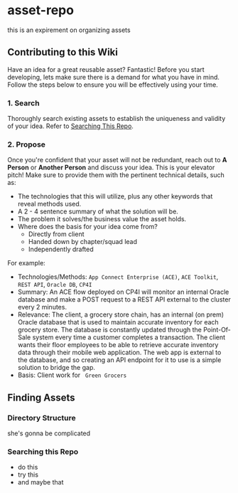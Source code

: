 # asset-repo
this is an expirement on organizing assets

## Contributing to this Wiki
Have an idea for a great reusable asset? Fantastic! Before you start developing, lets make sure there is a demand for what you have in mind. Follow the steps below to ensure you will be effectively using your time.
### 1. Search
  Thoroughly search existing assets to establish the uniqueness and validity of your idea. Refer to [Searching This Repo](#searching-this-repo).

### 2. Propose
  Once you're confident that your asset will not be redundant, reach out to **A Person** or **Another Person** and discuss your idea. This is your elevator pitch! Make sure to provide them with the pertinent technical details, such as:
  * The technologies that this will utilize, plus any other keywords that reveal methods used.
  * A 2 - 4 sentence summary of what the solution will be.
  * The problem it solves/the business value the asset holds.
  * Where does the basis for your idea come from? 
    * Directly from client 
    * Handed down by chapter/squad lead
    * Independently drafted 
    
  For example:
  * Technologies/Methods: `App Connect Enterprise (ACE)`, `ACE Toolkit`, `REST API`, `Oracle DB`, `CP4I`
  * Summary: An ACE flow deployed on CP4I will monitor an internal Oracle database and make a POST request to a REST API external to the cluster every 2 minutes.
  * Relevance: The client, a grocery store chain, has an internal (on prem) Oracle database that is used to maintain accurate inventory for each grocery store. The database is constantly updated through the Point-Of-Sale system every time a customer completes a transaction. The client wants their floor employees to be able to retrieve accurate inventory data through their mobile web application. The web app is external to the database, and so creating an API endpoint for it to use is a simple solution to bridge the gap.
  * Basis: Client work for <code> Green Grocers </code>
    
## Finding Assets
### Directory Structure
  she's gonna be complicated
### Searching this Repo
  * do this
  * try this
  * and maybe that
